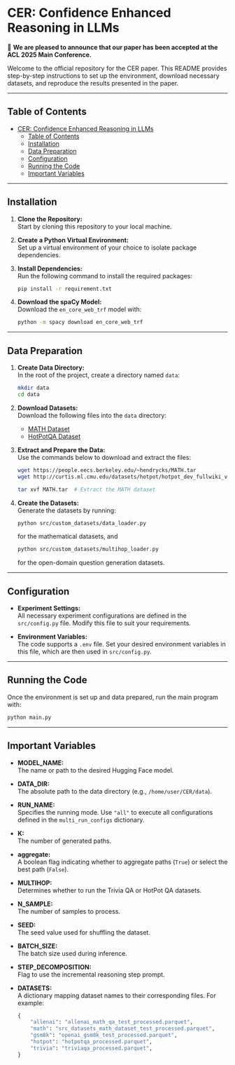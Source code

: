 # CER: Confidence Enhanced Reasoning in LLMs

🎉 **We are pleased to announce that our paper has been accepted at the ACL 2025 Main Conference.**

Welcome to the official repository for the CER paper. This README provides step-by-step instructions to set up the environment, download necessary datasets, and reproduce the results presented in the paper.

---

## Table of Contents

- [CER: Confidence Enhanced Reasoning in LLMs](#cer-confidence-enhanced-reasoning-in-llms)
  - [Table of Contents](#table-of-contents)
  - [Installation](#installation)
  - [Data Preparation](#data-preparation)
  - [Configuration](#configuration)
  - [Running the Code](#running-the-code)
  - [Important Variables](#important-variables)

---

## Installation

1. **Clone the Repository:**  
   Start by cloning this repository to your local machine.

2. **Create a Python Virtual Environment:**  
   Set up a virtual environment of your choice to isolate package dependencies.

3. **Install Dependencies:**  
   Run the following command to install the required packages:
   ```bash
   pip install -r requirement.txt
   ```

4. **Download the spaCy Model:**  
   Download the `en_core_web_trf` model with:
   ```bash
   python -m spacy download en_core_web_trf
   ```

---

## Data Preparation

1. **Create Data Directory:**  
   In the root of the project, create a directory named `data`:
   ```bash
   mkdir data
   cd data
   ```

2. **Download Datasets:**  
   Download the following files into the `data` directory:
   - [MATH Dataset](https://people.eecs.berkeley.edu/~hendrycks/MATH.tar)
   - [HotPotQA Dataset](http://curtis.ml.cmu.edu/datasets/hotpot/hotpot_dev_fullwiki_v1.json)

3. **Extract and Prepare the Data:**  
   Use the commands below to download and extract the files:
   ```bash
   wget https://people.eecs.berkeley.edu/~hendrycks/MATH.tar
   wget http://curtis.ml.cmu.edu/datasets/hotpot/hotpot_dev_fullwiki_v1.json

   tar xvf MATH.tar  # Extract the MATH dataset
   ```

4. **Create the Datasets:**  
   Generate the datasets by running:
   ```bash
   python src/custom_datasets/data_loader.py
   ```
   for the mathematical datasets, and
   ```bash
   python src/custom_datasets/multihop_loader.py
   ```
   for the open-domain question generation datasets.

---

## Configuration

- **Experiment Settings:**  
  All necessary experiment configurations are defined in the `src/config.py` file. Modify this file to suit your requirements.

- **Environment Variables:**  
  The code supports a `.env` file. Set your desired environment variables in this file, which are then used in `src/config.py`.

---

## Running the Code

Once the environment is set up and data prepared, run the main program with:
```bash
python main.py
```

---

## Important Variables

- **MODEL_NAME:**  
  The name or path to the desired Hugging Face model.

- **DATA_DIR:**  
  The absolute path to the data directory (e.g., `/home/user/CER/data`).

- **RUN_NAME:**  
  Specifies the running mode. Use `"all"` to execute all configurations defined in the `multi_run_configs` dictionary.

- **K:**  
  The number of generated paths.

- **aggregate:**  
  A boolean flag indicating whether to aggregate paths (`True`) or select the best path (`False`).

- **MULTIHOP:**  
  Determines whether to run the Trivia QA or HotPot QA datasets.

- **N_SAMPLE:**  
  The number of samples to process.

- **SEED:**  
  The seed value used for shuffling the dataset.

- **BATCH_SIZE:**  
  The batch size used during inference.

- **STEP_DECOMPOSITION:**  
  Flag to use the incremental reasoning step prompt.

- **DATASETS:**  
  A dictionary mapping dataset names to their corresponding files. For example:
  ```python
  {
      "allenai": "allenai_math_qa_test_processed.parquet",
      "math": "src_datasets_math_dataset_test_processed.parquet",
      "gsm8k": "openai_gsm8k_test_processed.parquet",
      "hotpot": "hotpotqa_processed.parquet",
      "trivia": "triviaqa_processed.parquet",
  }
  ```
